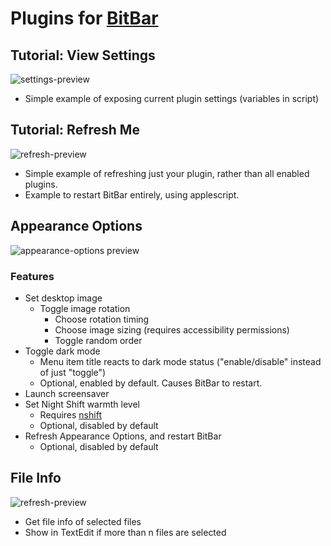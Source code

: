 # Plugins for [BitBar](https://getbitbar.com/)
## Tutorial: View Settings
![settings-preview](https://raw.githubusercontent.com/KarlPiper/Plugins-for-Bitbar/master/images/settings-preview.png)
- Simple example of exposing current plugin settings (variables in script)
## Tutorial: Refresh Me
![refresh-preview](https://raw.githubusercontent.com/KarlPiper/Plugins-for-Bitbar/master/images/refresh.png)
- Simple example of refreshing just your plugin, rather than all enabled plugins.
- Example to restart BitBar entirely, using applescript.
## Appearance Options
![appearance-options preview](https://raw.githubusercontent.com/KarlPiper/Plugins-for-Bitbar/master/images/appearance-preview.gif)
### Features
- Set desktop image
  - Toggle image rotation
	- Choose rotation timing
	- Choose image sizing (requires accessibility permissions)
	- Toggle random order
- Toggle dark mode
  - Menu item title reacts to dark mode status ("enable/disable" instead of just "toggle")
  - Optional, enabled by default. Causes BitBar to restart.
- Launch screensaver
- Set Night Shift warmth level
  - Requires [nshift](https://github.com/jenghis/nshift)
  - Optional, disabled by default
- Refresh Appearance Options, and restart BitBar
  - Optional, disabled by default
## File Info
![refresh-preview](https://raw.githubusercontent.com/KarlPiper/Plugins-for-Bitbar/master/images/file-info-preview.gif)
- Get file info of selected files
- Show in TextEdit if more than n files are selected
